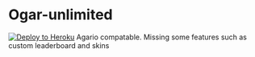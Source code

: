 # Ogar-unlimited
[![Deploy to Heroku](https://www.herokucdn.com/deploy/button.png)](https://heroku.com/deploy)
Agario compatable. Missing some features such as custom leaderboard and skins
